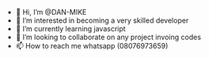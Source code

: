 - 👋 Hi, I’m @DAN-MIKE
- 👀 I’m interested in becoming a very skilled developer
- 🌱 I’m currently learning javascript
- 💞️ I’m looking to collaborate on any project invoing codes
- 📫 How to reach me whatsapp (08076973659)

<!---
DAN-MIKE/DAN-MIKE is a ✨ special ✨ repository because its `README.md` (this file) appears on your GitHub profile.
You can click the Preview link to take a look at your changes.
--->
